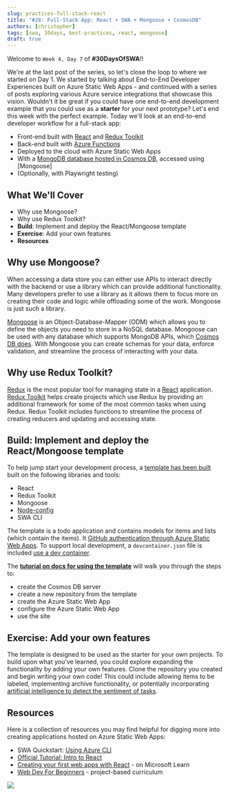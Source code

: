```yaml
---
slug: practices-full-stack-react
title: "#28: Full-Stack App: React + SWA + Mongoose + CosmosDB"
authors: [christopher]
tags: [swa, 30days, best-practices, react, mongoose]
draft: true 
---
```


Welcome to `Week 4, Day 7` of **#30DaysOfSWA**!!

We're at the last post of the series, so let's close the loop to where we started on Day 1. We started by talking about End-to-End Developer Experiences built on Azure Static Web Apps - and continued with a series of posts exploring various Azure service integrations that showcase this vision. Wouldn't it be great if you could have one end-to-end development example that you could use as a **starter** for your next prototype? Let's end this week with the perfect example. Today we'll look at an end-to-end developer workflow for a full-stack app:

- Front-end built with [React](https://reactjs.org/) and [Redux Toolkit](https://redux-toolkit.js.org/)
- Back-end built with [Azure Functions](https://docs.microsoft.com/azure/static-web-apps/add-api?tabs=vanilla-javascript)
- Deployed to the cloud with Azure Static Web Apps
- With a [MongoDB database hosted in Cosmos DB](https://docs.microsoft.com/azure/cosmos-db/mongodb/mongodb-introduction), accessed using [Mongoose]
- (Optionally, with Playwright testing)

## What We'll Cover

- Why use Mongoose?
- Why use Redux Toolkit?
- **Build**: Implement and deploy the React/Mongoose template
- **Exercise**: Add your own features
- **Resources**

## Why use Mongoose?

When accessing a data store you can either use APIs to interact directly with the backend or use a library which can provide additional functionality. Many developers prefer to use a library as it allows them to focus more on creating their code and logic while offloading some of the work. Mongoose is just such a library.

[Mongoose](https://mongoosejs.com/) is an Object-Database-Mapper (ODM) which allows you to define the objects you need to store in a NoSQL database. Mongoose can be used with any database which supports MongoDB APIs, which [Cosmos DB does](https://docs.microsoft.com/azure/cosmos-db/mongodb/mongodb-introduction). With Mongoose you can create schemas for your data, enforce validation, and streamline the process of interacting with your data.

## Why use Redux Toolkit?

[Redux](https://redux.js.org/) is the most popular tool for managing state in a [React](https://reactjs.org/) application. [Redux Toolkit](https://redux-toolkit.js.org/) helps create projects which use Redux by providing an additional framework for some of the most common tasks when using Redux. Redux Toolkit includes functions to streamline the process of creating reducers and updating and accessing state.

## Build: Implement and deploy the React/Mongoose template

To help jump start your development process, a [template has been built](https://github.com/staticwebdev/mongoose-starter) built on the following libraries and tools:

- React
- Redux Toolkit
- Mongoose
- [Node-config](https://github.com/node-config/node-config#readme)
- SWA CLI

The template is a todo application and contains models for items and lists (which contain the items). It [GitHub authentication through Azure Static Web Apps](https://docs.microsoft.com/azure/static-web-apps/authentication-authorization?tabs=invitations). To support local development, a `devcontainer.json` file is included [use a dev container](https://code.visualstudio.com/docs/remote/containers).

The **[tutorial on docs for using the template](https://docs.microsoft.com/azure/static-web-apps/add-mongoose)** will walk you through the steps to:

- create the Cosmos DB server
- create a new repository from the template
- create the Azure Static Web App
- configure the Azure Static Web App
- use the site

## Exercise: Add your own features

The template is designed to be used as the starter for your own projects. To build upon what you've learned, you could explore expanding the functionality by adding your own features. Clone the repository you created and begin writing your own code! This could include allowing items to be labeled, implementing archive functionality, or potentially incorporating [artificial intelligence to detect the sentiment of tasks](https://docs.microsoft.com/azure/cognitive-services/language-service/sentiment-opinion-mining/quickstart?pivots=programming-language-javascript).

## Resources

Here is a collection of resources you may find helpful for digging more into creating applications hosted on Azure Static Web Apps:

- SWA Quickstart: [Using Azure CLI](https://docs.microsoft.com/azure/static-web-apps/get-started-cli?tabs=react)
- [Official Tutorial: Intro to React](https://reactjs.org/tutorial/tutorial.html)
- [Creating your first web apps with React](https://docs.microsoft.com/learn/paths/react/) - on Microsoft Learn
- [Web Dev For Beginners](https://github.com/microsoft/Web-Dev-For-Beginners) - project-based curriculum

![](../static/img/series/banner.png)
